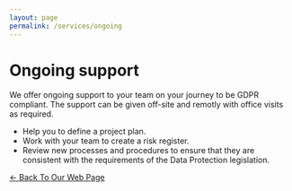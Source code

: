 ```yaml
---
layout: page
permalink: /services/ongoing
---
```


# Ongoing support

We offer ongoing support to your team on your journey to be GDPR compliant. The support can be given off-site and remotly with office visits as required.
* Help you to define a project plan.
* Work with your team to create a risk register.
* Review new processes and procedures to ensure that they are consistent with the requirements of the Data Protection legislation.

[<- Back To Our Web Page](../.)
